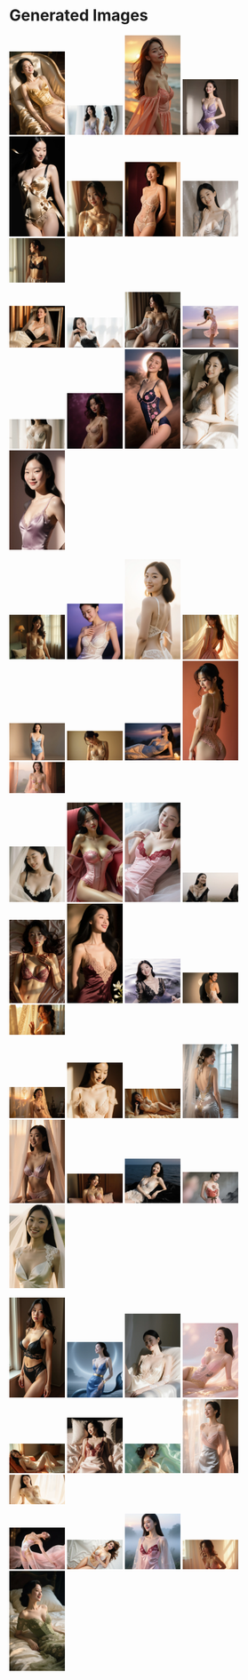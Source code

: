 # Generated Images



<img src="2025_10_06_01.webp" width="100"/> <img src="2025_10_06_02.webp" width="100"/> <img src="2025_10_06_03.webp" width="100"/> <img src="2025_10_06_04.webp" width="100"/> <img src="2025_10_06_05.webp" width="100"/> <img src="2025_10_06_06.webp" width="100"/> <img src="2025_10_06_07.webp" width="100"/> <img src="2025_10_06_08.webp" width="100"/> <img src="2025_10_06_09.webp" width="100"/>

<img src="2025_10_06_10.webp" width="100"/> <img src="2025_10_06_11.webp" width="100"/> <img src="2025_10_06_12.webp" width="100"/> <img src="2025_10_06_13.webp" width="100"/> <img src="2025_10_06_14.webp" width="100"/> <img src="2025_10_06_15.webp" width="100"/> <img src="2025_10_06_16.webp" width="100"/> <img src="2025_10_06_17.webp" width="100"/> <img src="2025_10_06_18.webp" width="100"/>

<img src="2025_10_06_19.webp" width="100"/> <img src="2025_10_06_20.webp" width="100"/> <img src="2025_10_06_21.webp" width="100"/> <img src="2025_10_06_22.webp" width="100"/> <img src="2025_10_06_23.webp" width="100"/> <img src="2025_10_06_24.webp" width="100"/> <img src="2025_10_06_25.webp" width="100"/> <img src="2025_10_06_26.webp" width="100"/> <img src="2025_10_06_27.webp" width="100"/>

<img src="2025_10_06_28.webp" width="100"/> <img src="2025_10_06_29.webp" width="100"/> <img src="2025_10_06_30.webp" width="100"/> <img src="2025_10_06_31.webp" width="100"/> <img src="2025_10_06_32.webp" width="100"/> <img src="2025_10_06_33.webp" width="100"/> <img src="2025_10_06_34.webp" width="100"/> <img src="2025_10_06_35.webp" width="100"/> <img src="2025_10_06_36.webp" width="100"/>

<img src="2025_10_06_37.webp" width="100"/> <img src="2025_10_06_38.webp" width="100"/> <img src="2025_10_06_39.webp" width="100"/> <img src="2025_10_06_40.webp" width="100"/> <img src="2025_10_06_41.webp" width="100"/> <img src="2025_10_06_42.webp" width="100"/> <img src="2025_10_06_43.webp" width="100"/> <img src="2025_10_06_44.webp" width="100"/> <img src="2025_10_06_45.webp" width="100"/>

<img src="2025_10_06_46.webp" width="100"/> <img src="2025_10_06_47.webp" width="100"/> <img src="2025_10_06_48.webp" width="100"/> <img src="2025_10_06_49.webp" width="100"/> <img src="2025_10_06_50.webp" width="100"/> <img src="2025_10_06_51.webp" width="100"/> <img src="2025_10_06_52.webp" width="100"/> <img src="2025_10_06_53.webp" width="100"/> <img src="2025_10_06_54.webp" width="100"/>

<img src="2025_10_06_55.webp" width="100"/> <img src="2025_10_06_56.webp" width="100"/> <img src="2025_10_06_57.webp" width="100"/> <img src="2025_10_06_58.webp" width="100"/> <img src="2025_10_06_59.webp" width="100"/>